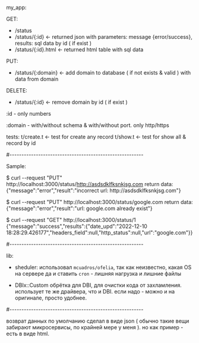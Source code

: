 my_app:

GET:
- /status
- /status/{:id}      <- returned json with parameters: message {error/success}, results: sql data by id ( if exist )
- /status/{:id}.html <- returned html table with sql data

PUT:
- /status/{:domain} <- add domain to database ( if not exists & valid ) with data from domain

DELETE:
- /status/{:id} <- remove domain by id ( if exist )


:id - only numbers

:domain - with/without schema & with/without port. only http/https


tests:
t/create.t <- test for create any record
t/show.t   <- test for show all & record by id

#--------------------------------------------------------

Sample:

$ curl --request "PUT" http://localhost:3000/status/http://asdsdklfksnkjsg.com
return data: {"message":"error","result":"incorrect url: http:\/\/asdsdklfksnkjsg.com"}

$ curl --request "PUT" http://localhost:3000/status/google.com
return data: {"message":"error","result":"url: google.com already exist"}

$ curl --request "GET" http://localhost:3000/status/1
{"message":"success","results":{"date_upd":"2022-12-10 18:28:29.426177","headers_field":null,"http_status":null,"url":"google.com"}}

#--------------------------------------------------------

lib:

- sheduler:
использовал `mcuadros/ofelia`, так как неизвестно, какая OS на сервере
да и ставить `cron` - лишняя нагрузка и лишние файлы

- DBIx::Custom
обрётка для DBI, для очистки кода от захламления. 
использует те же драйвера, что и DBI.
если надо - можно и на оригинале, просто удобнее.

#--------------------------------------------------------

возврат данных по умолчанию сделал в виде json ( обычно такие вещи забирают микросервисы, по крайней мере у меня ).
но как пример - есть в виде html.